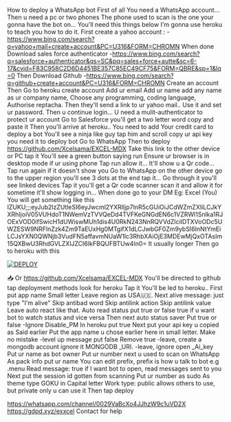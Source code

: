 How to deploy a WhatsApp bot
First of all You need a WhatsApp account... 
Then  u need a pc or two phones
The phone used to scan is the one your gonna have the bot on... 
You'll need this things below
I'm gonna use heroku to teach you how to do it. 
First create a yahoo account :
-https://www.bing.com/search?q=yahoo+mail+create+account&PC=U316&FORM=CHROMN
When done Download sales force authenticator
-https://www.bing.com/search?q=salesforce+authenticator&qs=SC&pq=sales+force+autte&sc=6-17&cvid=F83C958C2D6D4451BE357C85EC49CF75&FORM=QBRE&sp=1&lq=0
Then Download Github
-https://www.bing.com/search?q=github+create+account&PC=U316&FORM=CHROMN
Create an account
Then Go to heroku create account
Add ur email
Add ur name add any name as ur company name, 
Choose any programming, coding language, 
Authorise reptacha. 
Then they'll send a link to ur yahoo mail.. 
Use it and set ur password. 
Then u continue login... U need a mulit-authenticator to protect ur account
Go to Salesforce you'll get a two letter word copy and paste it
Then you'll arrive at heroku.. 
You need to add Your credit card to deploy a bot
You'll see a ninja like guy tap him and scroll copy ur api key you need it to deploy bot
Go to WhatsApp
Then to deploy
https://github.com/Xcelsama/EXCEL-MDX
Take this link to the other device or PC tap it 
You'll see a green button saying run 
Ensure ur browser is in desktop mode if ur using phone
Tap run allow it... It'll show u a Qr code... Tap run again if it doesn't show you
Go to WhatsApp on the other device go to the upper region you'll see 3 dots at the end tap it... 
Go through it you'll see linked devices
Tap it you'll get a Qr code scanner scan it and allow it for sometime it'll show logging in... 
When done go to your DM 
Eg: Excel (You) 
You will get something like this
IZUKU;;;eyJub2lzZUtleSI6eyJwcml2YXRlIjp7InR5cGUiOiJCdWZmZXIiLCJkYXRhIjoiV05VUHdoT1NWemVzTVVQeDd4TVFKeGNGdEN6c1VZRWl1Snlka1RJOExVOD0ifSwicH1dUWiswMUh1dis4U0RkN243NnRQVVdZlciIDTXVoODc5UWZESW9NRFlnZzk4Zm9TaEUxHg0MTgifX1dLCJwbGF0Zm9ybSI6InNtYmEiLCJsYXN0QWNjb3VudFN5affavmNUaW1lc3RhbXAiOjE3MDEwMjQxOTAsIm15QXBwU3RhdGVLZXlJZCI6IkFBQUFBTUw4In0=
It usually longer 
Then go to heroku with this
   <br>

<a href='https://dashboard.heroku.com/new?template=https://github.com/Xcelsama/Excel-MDX' target="_blank"><img alt='DEPLOY' src='https://img.shields.io/badge/-DEPLOY-black?style=for-the-badge&logo=heroku&logoColor=white'/></a>

📥
Or 
https://github.com/Xcelsama/EXCEL-MDX
You'll be directed to github tap deployment methods look for heroku Tap it 
You'll be led to heroku.. 
First put app name 
Small letter
Leave region as USA🇺🇸. 
Next alive message: just type 
"I'm alive"
Skip antibad word
Skip antilink action
Skip antilink value
Leave auto react like that. 
Auto read status put true or false
true if u want bot to watch status and vice versa
Then next auto status saver
Put true or false 
-Ignore Disable_PM
In heroku put true
Next put your api key u copied as Said earlier
Put the app name u chose earlier here in small letter. Make no mistake
-level up message put false 
Remove true
-leave, create a mongodb account ignore it MONGODB _URI.
-leave, ignore open _Ai_key
Put ur name as bot owner
Put ur number next u used to scan on WhatsApp
As pack info put ur name
You can edit prefix, prefix is how u talk to bot e.g  .menu
Read message: true if I want bot to open, read messages sent to you
Next put the session id gotten from scanning
Put ur number as sudo
As theme type GOKU in Capital letter
Work type: public allows others to use, but private only u can use it
Then tap deploy

https://whatsapp.com/channel/0029VaBcXo4JJhzW9c1uVD2X
https://gdpd.xyz/exxcel 
Contact for help




